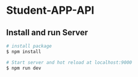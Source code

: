 # Student-APP-API

## Install and run Server

```bash
# install package
$ npm install

# Start server and hot reload at localhost:9000
$ npm run dev
```
